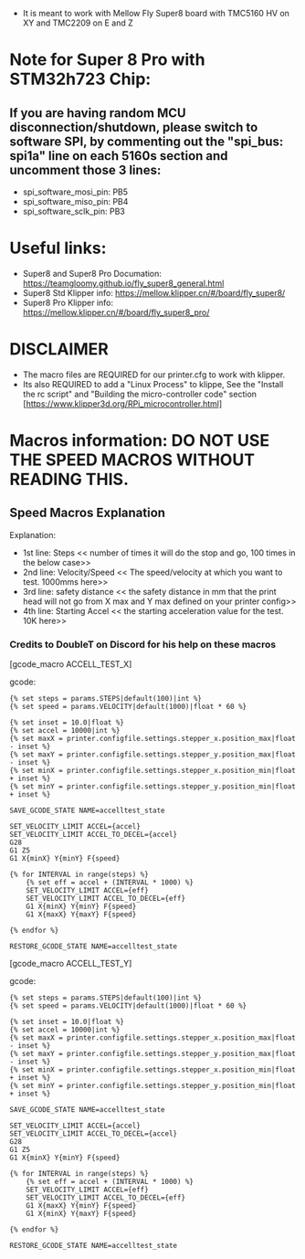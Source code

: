 - It is meant to work with Mellow Fly Super8 board with TMC5160 HV on XY and TMC2209 on E and Z

# Note for Super 8 Pro with STM32h723 Chip:
## If you are having random MCU disconnection/shutdown, please switch to software SPI, by commenting out the "spi_bus: spi1a" line on each 5160s section and uncomment those 3 lines:


- spi_software_mosi_pin: PB5 
- spi_software_miso_pin: PB4 
- spi_software_sclk_pin: PB3 

# Useful links:
- Super8 and Super8 Pro Documation: https://teamgloomy.github.io/fly_super8_general.html
- Super8 Std Klipper info: https://mellow.klipper.cn/#/board/fly_super8/
- Super8 Pro Klipper info: https://mellow.klipper.cn/#/board/fly_super8_pro/

# DISCLAIMER
- The macro files are REQUIRED for our printer.cfg to work with klipper.
- Its also REQUIRED to add a "Linux Process" to klippe, See the "Install the rc script" and "Building the micro-controller code" section [https://www.klipper3d.org/RPi_microcontroller.html]

# Macros information: DO NOT USE THE SPEED MACROS WITHOUT READING THIS.
## Speed Macros Explanation
Explanation: 
- 1st line: Steps << number of times it will do the stop and go, 100 times in the below case>>
- 2nd line: Velocity/Speed << The speed/velocity at which you want to test. 1000mms here>>
- 3rd line: safety distance << the safety distance in mm that the print head will not go from X max and Y max defined on your printer config>>	
- 4th line: Starting Accel << the starting acceleration value for the test. 10K here>>	

### Credits to DoubleT on Discord for his help on these macros

 [gcode_macro ACCELL_TEST_X]
 
gcode:

    {% set steps = params.STEPS|default(100)|int %}
    {% set speed = params.VELOCITY|default(1000)|float * 60 %}
    
    {% set inset = 10.0|float %} 
    {% set accel = 10000|int %} 
    {% set maxX = printer.configfile.settings.stepper_x.position_max|float - inset %}
    {% set maxY = printer.configfile.settings.stepper_y.position_max|float - inset %}
    {% set minX = printer.configfile.settings.stepper_x.position_min|float + inset %}
    {% set minY = printer.configfile.settings.stepper_y.position_min|float + inset %}

    SAVE_GCODE_STATE NAME=accelltest_state

    SET_VELOCITY_LIMIT ACCEL={accel} 
    SET_VELOCITY_LIMIT ACCEL_TO_DECEL={accel}
    G28
	G1 Z5
    G1 X{minX} Y{minY} F{speed} 

    {% for INTERVAL in range(steps) %}
        {% set eff = accel + (INTERVAL * 1000) %} 
        SET_VELOCITY_LIMIT ACCEL={eff} 
        SET_VELOCITY_LIMIT ACCEL_TO_DECEL={eff}
        G1 X{minX} Y{minY} F{speed}  
        G1 X{maxX} Y{maxY} F{speed}  

    {% endfor %}    

    RESTORE_GCODE_STATE NAME=accelltest_state 
	
	
	
[gcode_macro ACCELL_TEST_Y]

gcode:

    {% set steps = params.STEPS|default(100)|int %}
    {% set speed = params.VELOCITY|default(1000)|float * 60 %}

    {% set inset = 10.0|float %}
    {% set accel = 10000|int %}
    {% set maxX = printer.configfile.settings.stepper_x.position_max|float - inset %}
    {% set maxY = printer.configfile.settings.stepper_y.position_max|float - inset %}
    {% set minX = printer.configfile.settings.stepper_x.position_min|float + inset %}
    {% set minY = printer.configfile.settings.stepper_y.position_min|float + inset %}

    SAVE_GCODE_STATE NAME=accelltest_state

    SET_VELOCITY_LIMIT ACCEL={accel} 
    SET_VELOCITY_LIMIT ACCEL_TO_DECEL={accel}
    G28
	G1 Z5
    G1 X{minX} Y{minY} F{speed} 

    {% for INTERVAL in range(steps) %}
        {% set eff = accel + (INTERVAL * 1000) %} 
        SET_VELOCITY_LIMIT ACCEL={eff} 
        SET_VELOCITY_LIMIT ACCEL_TO_DECEL={eff}
        G1 X{maxX} Y{minY} F{speed}  
        G1 X{minX} Y{maxY} F{speed}  

    {% endfor %}    

    RESTORE_GCODE_STATE NAME=accelltest_state 
